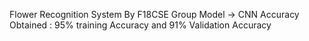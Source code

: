 Flower Recognition System By F18CSE Group 
Model -> CNN
Accuracy Obtained : 95% training Accuracy and 91% Validation Accuracy